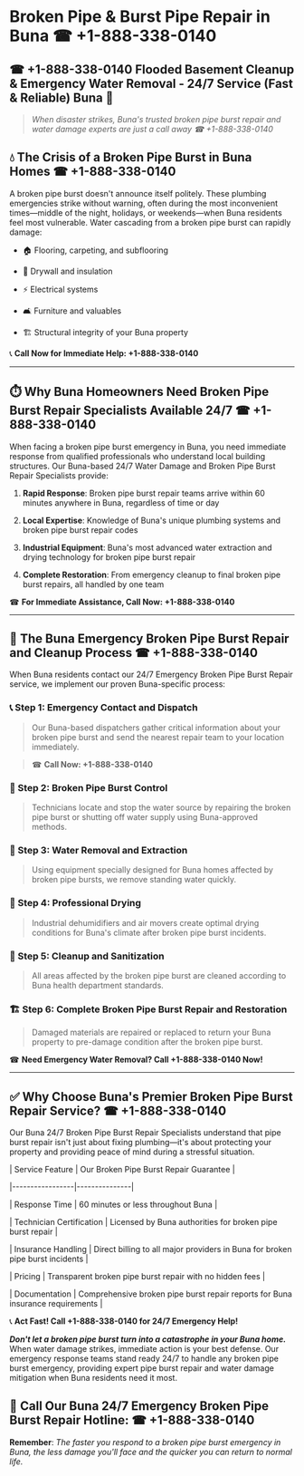 # Broken Pipe & Burst Pipe Repair in Buna ☎ +1-888-338-0140  
## ☎ +1-888-338-0140 Flooded Basement Cleanup & Emergency Water Removal - 24/7 Service (Fast & Reliable) Buna 🚨  

> *When disaster strikes, Buna's trusted broken pipe burst repair and water damage experts are just a call away ☎ +1-888-338-0140*  

## 💧 The Crisis of a Broken Pipe Burst in Buna Homes ☎ +1-888-338-0140  

A broken pipe burst doesn't announce itself politely. These plumbing emergencies strike without warning, often during the most inconvenient times—middle of the night, holidays, or weekends—when Buna residents feel most vulnerable. Water cascading from a broken pipe burst can rapidly damage:  

* 🏠 Flooring, carpeting, and subflooring  
* 🧱 Drywall and insulation  
* ⚡ Electrical systems  
* 🛋️ Furniture and valuables  
* 🏗️ Structural integrity of your Buna property  

📞 **Call Now for Immediate Help: +1-888-338-0140**  

---  

## ⏱️ Why Buna Homeowners Need Broken Pipe Burst Repair Specialists Available 24/7 ☎ +1-888-338-0140  

When facing a broken pipe burst emergency in Buna, you need immediate response from qualified professionals who understand local building structures. Our Buna-based 24/7 Water Damage and Broken Pipe Burst Repair Specialists provide:  

1. **Rapid Response**: Broken pipe burst repair teams arrive within 60 minutes anywhere in Buna, regardless of time or day  
2. **Local Expertise**: Knowledge of Buna's unique plumbing systems and broken pipe burst repair codes  
3. **Industrial Equipment**: Buna's most advanced water extraction and drying technology for broken pipe burst repair  
4. **Complete Restoration**: From emergency cleanup to final broken pipe burst repairs, all handled by one team  

☎ **For Immediate Assistance, Call Now: +1-888-338-0140**  

---  

## 🔧 The Buna Emergency Broken Pipe Burst Repair and Cleanup Process ☎ +1-888-338-0140  

When Buna residents contact our 24/7 Emergency Broken Pipe Burst Repair service, we implement our proven Buna-specific process:  

### 📞 Step 1: Emergency Contact and Dispatch  
> Our Buna-based dispatchers gather critical information about your broken pipe burst and send the nearest repair team to your location immediately.  
> ☎ **Call Now: +1-888-338-0140**  

### 🚿 Step 2: Broken Pipe Burst Control  
> Technicians locate and stop the water source by repairing the broken pipe burst or shutting off water supply using Buna-approved methods.  

### 🌊 Step 3: Water Removal and Extraction  
> Using equipment specially designed for Buna homes affected by broken pipe bursts, we remove standing water quickly.  

### 💨 Step 4: Professional Drying  
> Industrial dehumidifiers and air movers create optimal drying conditions for Buna's climate after broken pipe burst incidents.  

### 🧼 Step 5: Cleanup and Sanitization  
> All areas affected by the broken pipe burst are cleaned according to Buna health department standards.  

### 🏗️ Step 6: Complete Broken Pipe Burst Repair and Restoration  
> Damaged materials are repaired or replaced to return your Buna property to pre-damage condition after the broken pipe burst.  

☎ **Need Emergency Water Removal? Call +1-888-338-0140 Now!**  

---  

## ✅ Why Choose Buna's Premier Broken Pipe Burst Repair Service? ☎ +1-888-338-0140  

Our Buna 24/7 Broken Pipe Burst Repair Specialists understand that pipe burst repair isn't just about fixing plumbing—it's about protecting your property and providing peace of mind during a stressful situation.  

| Service Feature | Our Broken Pipe Burst Repair Guarantee |  
|-----------------|---------------|  
| Response Time | 60 minutes or less throughout Buna |  
| Technician Certification | Licensed by Buna authorities for broken pipe burst repair |  
| Insurance Handling | Direct billing to all major providers in Buna for broken pipe burst incidents |  
| Pricing | Transparent broken pipe burst repair with no hidden fees |  
| Documentation | Comprehensive broken pipe burst repair reports for Buna insurance requirements |  

📞 **Act Fast! Call +1-888-338-0140 for 24/7 Emergency Help!**  

***Don't let a broken pipe burst turn into a catastrophe in your Buna home.*** When water damage strikes, immediate action is your best defense. Our emergency response teams stand ready 24/7 to handle any broken pipe burst emergency, providing expert pipe burst repair and water damage mitigation when Buna residents need it most.  

## 📱 Call Our Buna 24/7 Emergency Broken Pipe Burst Repair Hotline: ☎ +1-888-338-0140  

**Remember**: *The faster you respond to a broken pipe burst emergency in Buna, the less damage you'll face and the quicker you can return to normal life.*